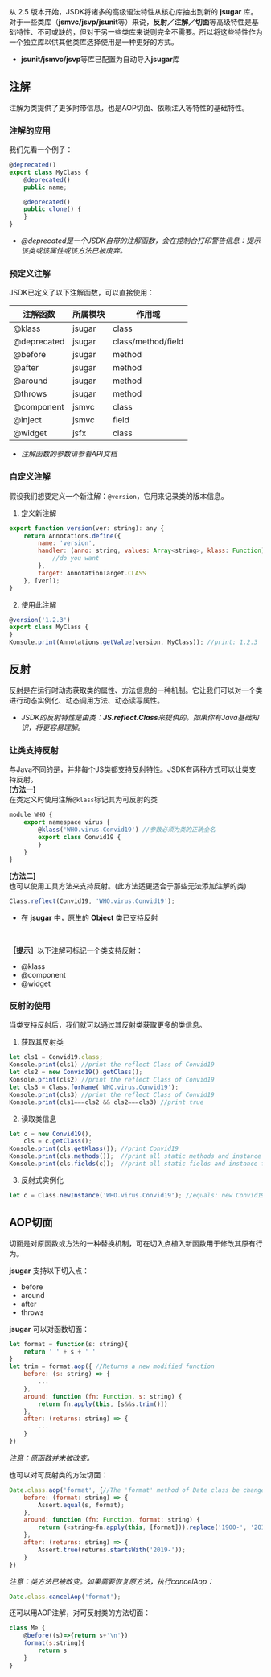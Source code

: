 从 2.5 版本开始，JSDK将诸多的高级语法特性从核心库抽出到新的 <b>jsugar</b> 库。对于一些类库（<b>jsmvc/jsvp/jsunit</b>等）来说，<b>反射／注解／切面</b>等高级特性是基础特性、不可或缺的，但对于另一些类库来说则完全不需要。所以将这些特性作为一个独立库以供其他类库选择使用是一种更好的方式。
* <b>jsunit/jsmvc/jsvp</b>等库已配置为自动导入<b>jsugar</b>库

## 注解
注解为类提供了更多附带信息，也是AOP切面、依赖注入等特性的基础特性。

### 注解的应用
我们先看一个例子：
```javascript
@deprecated()
export class MyClass {
    @deprecated()    
    public name;

    @deprecated()
    public clone() {
    }
}
```
- *@deprecated是一个JSDK自带的注解函数，会在控制台打印警告信息：提示该类或该属性或该方法已被废弃。*

### 预定义注解
JSDK已定义了以下注解函数，可以直接使用：

注解函数|所属模块|作用域
---|---|---
@klass|jsugar|class
@deprecated|jsugar|class/method/field
@before|jsugar|method
@after|jsugar|method
@around|jsugar|method
@throws|jsugar|method
@component|jsmvc|class
@inject|jsmvc|field
@widget|jsfx|class

- *注解函数的参数请参看API文档*

### 自定义注解
假设我们想要定义一个新注解：<code>@version</code>，它用来记录类的版本信息。

1. 定义新注解
```javascript
export function version(ver: string): any {
    return Annotations.define({
        name: 'version',
        handler: (anno: string, values: Array<string>, klass: Function) => {
            //do you want
        },
        target: AnnotationTarget.CLASS
    }, [ver]);
}
```

2. 使用此注解
```javascript
@version('1.2.3')
export class MyClass {
}
Konsole.print(Annotations.getValue(version, MyClass)); //print: 1.2.3
```

## 反射
反射是在运行时动态获取类的属性、方法信息的一种机制。它让我们可以对一个类进行动态实例化、动态调用方法、动态读写属性。

- *JSDK的反射特性是由类：<b>JS.reflect.Class</b>来提供的。如果你有Java基础知识，将更容易理解。*

### 让类支持反射
与Java不同的是，并非每个JS类都支持反射特性。JSDK有两种方式可以让类支持反射。<br>
<b>[方法一]</b><br> 
在类定义时使用注解<code>@klass</code>标记其为可反射的类
```javascript
module WHO {
    export namespace virus {
        @klass('WHO.virus.Convid19') //参数必须为类的正确全名
        export class Convid19 {
        }
    }
}        
```

<b>[方法二]</b><br> 
也可以使用工具方法来支持反射。(此方法适更适合于那些无法添加注解的类)
```javascript
Class.reflect(Convid19, 'WHO.virus.Convid19');
```
* 在 <b>jsugar</b> 中，原生的 <b>Object</b> 类已支持反射

<br>


<b>［提示］</b>以下注解可标记一个类支持反射：
- @klass
- @component
- @widget

### 反射的使用
当类支持反射后，我们就可以通过其反射类获取更多的类信息。

1. 获取其反射类
```javascript
let cls1 = Convid19.class;
Konsole.print(cls1) //print the reflect Class of Convid19
let cls2 = new Convid19().getClass();
Konsole.print(cls2) //print the reflect Class of Convid19
let cls3 = Class.forName('WHO.virus.Convid19');
Konsole.print(cls3) //print the reflect Class of Convid19
Konsole.print(cls1===cls2 && cls2===cls3) //print true
```

2. 读取类信息
```javascript
let c = new Convid19(),
    cls = c.getClass();
Konsole.print(cls.getKlass()); //print Convid19
Konsole.print(cls.methods());  //print all static methods and instance methods
Konsole.print(cls.fields(c));  //print all static fields and instance fields
```

3. 反射式实例化
```javascript
let c = Class.newInstance('WHO.virus.Convid19'); //equals: new Convid19();
```

## AOP切面
切面是对原函数或方法的一种替换机制，可在切入点植入新函数用于修改其原有行为。

<b>jsugar</b> 支持以下切入点：
- before
- around
- after
- throws

<b>jsugar</b> 可以对函数切面：
```javascript
let format = function(s: string){
    return ' ' + s + ' '
}
let trim = format.aop({ //Returns a new modified function
    before: (s: string) => {
        ...
    },
    around: function (fn: Function, s: string) {
        return fn.apply(this, [s&&s.trim()])
    },
    after: (returns: string) => {
        ...
    }
})
```
*注意：原函数并未被改变。*

也可以对可反射类的方法切面：
```javascript
Date.class.aop('format', {//The 'format' method of Date class be changed.
    before: (format: string) => {
        Assert.equal(s, format);
    },
    around: function (fn: Function, format: string) {
        return (<string>fn.apply(this, [format])).replace('1900-', '2019-')
    },
    after: (returns: string) => {
        Assert.true(returns.startsWith('2019-'));
    }
})
```

*注意：类方法已被改变。如果需要恢复原方法，执行cancelAop：*
```javascript
Date.class.cancelAop('format');
```

还可以用AOP注解，对可反射类的方法切面：
```javascript
class Me {
    @before((s)=>{return s+'\n'})
    format(s:string){
        return s
    }
}
```